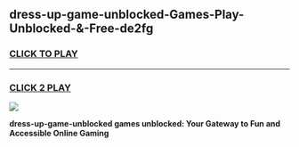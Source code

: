 
## dress-up-game-unblocked-Games-Play-Unblocked-&-Free-de2fg
<h3>
<a href="https://premium76.site?title=dress-up-game-unblocked&ref=24A">CLICK TO PLAY</a></h3>
<hr>

<h3>
<a href="https://premium76.site?title=dress-up-game-unblocked&ref=24A">CLICK 2 PLAY</a>
  
</h3>

<a href="https://premium76.site?title=dress-up-game-unblocked&ref=24A"><img src="https://clearcache.store/games.png"></a>


**dress-up-game-unblocked games unblocked: Your Gateway to Fun and Accessible Online Gaming**
